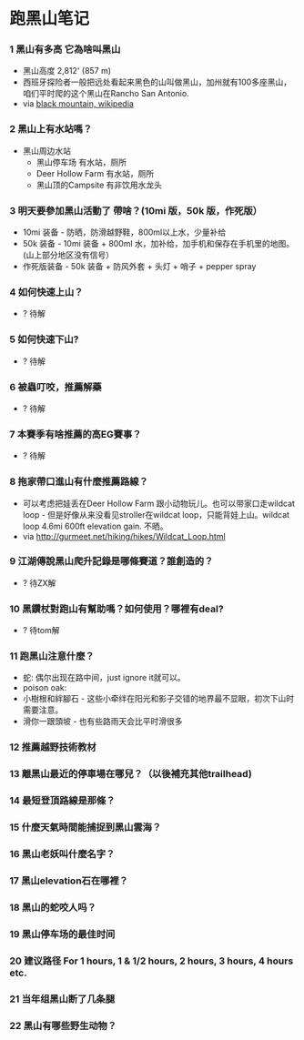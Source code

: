 # 跑黑山笔记
### 1 黑山有多高 它為啥叫黑山
  * 黑山高度 2,812' (857 m)
  * 西班牙探险者一般把远处看起来黑色的山叫做黑山，加州就有100多座黑山，咱们平时爬的这个黑山在Rancho San Antonio. 
  * via [black mountain, wikipedia](https://en.wikipedia.org/wiki/Black_Mountain_(near_Los_Altos,_California))

### 2 黑山上有水站嗎？
* 黑山周边水站
  * 黑山停车场 有水站，厕所
  * Deer Hollow Farm 有水站，厕所
  * 黑山顶的Campsite 有非饮用水龙头

### 3 明天要參加黑山活動了 帶啥？(10mi 版，50k 版，作死版）
  *  10mi 装备 - 防晒，防滑越野鞋，800ml以上水，少量补给
  *  50k 装备 - 10mi 装备 + 800ml 水，加补给，加手机和保存在手机里的地图。(山上部分地区没有信号）
  *  作死版装备 - 50k 装备 + 防风外套 + 头灯 + 哨子 + pepper spray

### 4 如何快速上山？
*  ? 待解

### 5 如何快速下山?
*  ? 待解

### 6 被蟲叮咬，推薦解藥
*  ? 待解

### 7 本賽季有啥推薦的高EG賽事？
*  ? 待解

### 8 拖家帶口進山有什麼推薦路線？
  *  可以考虑把娃丢在Deer Hollow Farm 跟小动物玩儿。也可以带家口走wildcat loop - 但是好像从来没看见stroller在wildcat loop，只能背娃上山。wildcat loop 4.6mi 600ft elevation gain. 不晒。
  *  via http://gurmeet.net/hiking/hikes/Wildcat_Loop.html

### 9 江湖傳說黑山爬升記錄是哪條賽道？誰創造的？
  *  ? 待ZX解

### 10 黑鑽杖對跑山有幫助嗎？如何使用？哪裡有deal?
  *  ? 待tom解

### 11 跑黑山注意什麼？
  *  蛇: 偶尔出现在路中间，just ignore it就可以。
  *  poison oak: 
  *  小樹根和絆腳石 - 这些小牵绊在阳光和影子交错的地界最不显眼，初次下山时需要注意。
  *  滑你一跟頭坡 - 也有些路雨天会比平时滑很多

### 12 推薦越野技術教材

### 13 離黑山最近的停車場在哪兒？（以後補充其他trailhead)

### 14 最短登頂路線是那條？

### 15 什麼天氣時間能捕捉到黑山雲海？

### 16 黑山老妖叫什麼名字？

### 17 黑山elevation石在哪裡？

### 18 黑山的蛇咬人吗？ 

### 19 黑山停车场的最佳时间

### 20 建议路径 For 1 hours, 1 & 1/2 hours, 2 hours, 3 hours, 4 hours etc.

### 21 当年组黑山断了几条腿

### 22 黑山有哪些野生动物？ 
